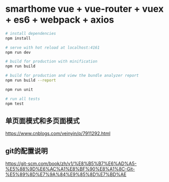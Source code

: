 # smarthome  vue + vue-router + vuex + es6 + webpack + axios

``` bash
# install dependencies
npm install

# serve with hot reload at localhost:4161
npm run dev

# build for production with minification
npm run build

# build for production and view the bundle analyzer report
npm run build --report

npm run unit

# run all tests
npm test
```

## 单页面模式和多页面模式
https://www.cnblogs.com/veinyin/p/7911292.html



## git的配置说明
https://git-scm.com/book/zh/v1/%E8%B5%B7%E6%AD%A5-%E5%88%9D%E6%AC%A1%E8%BF%90%E8%A1%8C-Git-%E5%89%8D%E7%9A%84%E9%85%8D%E7%BD%AE


